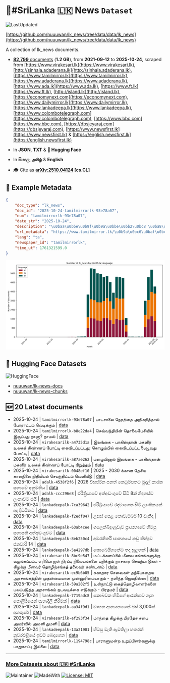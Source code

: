 # 📄#SriLanka 🇱🇰 News `Dataset`

![LastUpdated](https://img.shields.io/badge/last_updated-2025--10--24_23:49:26-green)

[https://github.com/nuuuwan/lk_news/tree/data/data/lk_news](https://github.com/nuuuwan/lk_news/tree/data/data/lk_news)

A collection of lk_news documents.

- [**82,799** documents](https://github.com/nuuuwan/lk_news/tree/data/data/lk_news) (**1.2 GB**), from **2021-09-12** to **2025-10-24**, scraped from [https://www.virakesari.lk](https://www.virakesari.lk), [http://sinhala.adaderana.lk](http://sinhala.adaderana.lk), [https://www.tamilmirror.lk](https://www.tamilmirror.lk), [https://www.adaderana.lk](https://www.adaderana.lk), [https://www.ada.lk](https://www.ada.lk), [https://www.ft.lk](https://www.ft.lk), [http://island.lk](http://island.lk), [https://economynext.com](https://economynext.com), [https://www.dailymirror.lk](https://www.dailymirror.lk), [https://www.lankadeepa.lk](https://www.lankadeepa.lk), [https://www.colombotelegraph.com](https://www.colombotelegraph.com), [https://www.bbc.com](https://www.bbc.com), [https://dbsjeyaraj.com](https://dbsjeyaraj.com), [https://www.newsfirst.lk](https://www.newsfirst.lk) & [https://english.newsfirst.lk](https://english.newsfirst.lk)

- In **JSON**, **TXT** & **🤗 Hugging Face**

- In **සිංහල**, **தமிழ்** & **English**

- 🎓 Cite as **[arXiv:2510.04124](https://arxiv.org/abs/2510.04124) [cs.CL]**

## 📝 Example Metadata

```json
{
    "doc_type": "lk_news",
    "doc_id": "2025-10-24-tamilmirrorlk-93e78a07",
    "num": "tamilmirrorlk-93e78a07",
    "date_str": "2025-10-24",
    "description": "\u0baa\u0bbe\u0b9f\u0b9a\u0bbe\u0bb2\u0bc8 \u0ba8\u0bc7\u0bb0\u0ba4\u0bcd\u0ba4\u0bc8 \u0b85\u0ba4\u0bbf\u0b95\u0bb0\u0bbf\u0ba4\u0bcd\u0ba4\u0bbe\u0bb2\u0bcd \u0baa\u0bcb\u0bb0\u0bbe\u0b9f\u0bcd\u0b9f\u0bae\u0bcd \u0bb5\u0bc6\u0b9f\u0bbf\u0b95\u0bcd\u0b95\u0bc1\u0bae\u0bcd",
    "url_metadata": "https://www.tamilmirror.lk/\u0b9a\u0bc6\u0baf\u0bcd\u0ba4\u0bbf\u0b95\u0bb3\u0bcd/\u0baa\u0bbe\u0b9f\u0b9a\u0bbe\u0bb2\u0bc8-\u0ba8\u0bc7\u0bb0\u0ba4\u0bcd\u0ba4\u0bc8-\u0b85\u0ba4\u0bbf\u0b95\u0bb0\u0bbf\u0ba4\u0bcd\u0ba4\u0bbe\u0bb2\u0bcd-\u0baa\u0bcb\u0bb0\u0bbe\u0b9f\u0bcd\u0b9f\u0bae\u0bcd-\u0bb5\u0bc6\u0b9f\u0bbf\u0b95\u0bcd\u0b95\u0bc1\u0bae\u0bcd/175-366793",
    "lang": "ta",
    "newspaper_id": "tamilmirrorlk",
    "time_ut": 1761321599.0
}
```

![Chart](https://raw.githubusercontent.com/nuuuwan/lk_news/refs/heads/data/data/lk_news/docs_by_month_and_lang.png)

## 🤗 Hugging Face Datasets

![HuggingFace](https://img.shields.io/badge/-HuggingFace-FDEE21?style=for-the-badge&logo=HuggingFace)

- [nuuuwan/lk-news-docs](https://huggingface.co/datasets/nuuuwan/lk-news-docs)
- [nuuuwan/lk-news-chunks](https://huggingface.co/datasets/nuuuwan/lk-news-chunks)

## 🆕 20 Latest documents

- 2025-10-24 | `tamilmirrorlk-93e78a07` | பாடசாலை நேரத்தை அதிகரித்தால் போராட்டம் வெடிக்கும் | [data](https://github.com/nuuuwan/lk_news/tree/data/data/lk_news/2020s/2025/2025-10-24-tamilmirrorlk-93e78a07)
- 2025-10-24 | `tamilmirrorlk-b8e22da4` | செவ்வந்தியின் தொலைபேசியில் இருப்பது நானா? நாமல் | [data](https://github.com/nuuuwan/lk_news/tree/data/data/lk_news/2020s/2025/2025-10-24-tamilmirrorlk-b8e22da4)
- 2025-10-24 | `virakesarilk-a4735d1a` | இலங்கை - பாகிஸ்தான் மகளிர் உலகக் கிண்ணப் போட்டி கைவிடப்பட்டது; கொழும்பில் கைவிடப்பட்ட 5ஆவது போட்டி | [data](https://github.com/nuuuwan/lk_news/tree/data/data/lk_news/2020s/2025/2025-10-24-virakesarilk-a4735d1a)
- 2025-10-24 | `virakesarilk-a87ae262` | மழையினால் இலங்கை - பாகிஸ்தான் மகளிர் உலகக் கிண்ணப் போட்டி நிறுத்தம் | [data](https://github.com/nuuuwan/lk_news/tree/data/data/lk_news/2020s/2025/2025-10-24-virakesarilk-a87ae262)
- 2025-10-24 | `virakesarilk-0048ef10` | 2025 - 2030 க்கான தேசிய காலநிலை நிதியியல் செயற்திட்டம் வெளியீடு | [data](https://github.com/nuuuwan/lk_news/tree/data/data/lk_news/2020s/2025/2025-10-24-virakesarilk-0048ef10)
- 2025-10-24 | `adalk-4538f2f6` | 2026 විසර්ජන පනත් කෙටුම්පතට මුදල් කාරක සභාවේ අනුමතිය | [data](https://github.com/nuuuwan/lk_news/tree/data/data/lk_news/2020s/2025/2025-10-24-adalk-4538f2f6)
- 2025-10-24 | `adalk-ccc296e8` | එරිත්‍රියාවේ අත්අඩංගුවේ සිටි 8ක් නිදහස්ව ලංකාවට එයි | [data](https://github.com/nuuuwan/lk_news/tree/data/data/lk_news/2020s/2025/2025-10-24-adalk-ccc296e8)
- 2025-10-24 | `lankadeepalk-7ca39642` | එරිට්‍රියාවේ රඳවාගෙන සිටි ලාංකිකයන් අද දිවයිනට | [data](https://github.com/nuuuwan/lk_news/tree/data/data/lk_news/2020s/2025/2025-10-24-lankadeepalk-7ca39642)
- 2025-10-24 | `lankadeepalk-f2edf047` | උසස් පෙළ නොවැම්බර් 10 වැනිදා | [data](https://github.com/nuuuwan/lk_news/tree/data/data/lk_news/2020s/2025/2025-10-24-lankadeepalk-f2edf047)
- 2025-10-24 | `lankadeepalk-63ab4cee` | ගලෙන්බිදුණුවැව ප්‍රා.සභාවේ හිටපු සභාපති අත්අඩංගුවට | [data](https://github.com/nuuuwan/lk_news/tree/data/data/lk_news/2020s/2025/2025-10-24-lankadeepalk-63ab4cee)
- 2025-10-24 | `lankadeepalk-8eb250c4` | අමරකීර්ති ඝාතනයේ නඩු තීන්දුව ජනවාරි 14 | [data](https://github.com/nuuuwan/lk_news/tree/data/data/lk_news/2020s/2025/2025-10-24-lankadeepalk-8eb250c4)
- 2025-10-24 | `lankadeepalk-5a4297db` | කොබෙයිගනේට තද සුළඟක් | [data](https://github.com/nuuuwan/lk_news/tree/data/data/lk_news/2020s/2025/2025-10-24-lankadeepalk-5a4297db)
- 2025-10-24 | `virakesarilk-8bc9e547` | மட்டக்களப்பில் மீனவ சங்கங்களுக்கு வழங்கப்பட்ட எரிபொருள் நிரப்பு நிலையங்களை பறிக்கும் நாசகார செயற்பாடுகள் - கிழக்கு மீனவர் தொழிற்சங்கத் தலைவர் கண்டனம் | [data](https://github.com/nuuuwan/lk_news/tree/data/data/lk_news/2020s/2025/2025-10-24-virakesarilk-8bc9e547)
- 2025-10-24 | `virakesarilk-ec9b6b85` | சுகாதார சேவைகள் தற்போதைய அரசாங்கத்தின் முதன்மையான முன்னுரிமையாகும் - நளிந்த ஜெயதிஸ்ஸ | [data](https://github.com/nuuuwan/lk_news/tree/data/data/lk_news/2020s/2025/2025-10-24-virakesarilk-ec9b6b85)
- 2025-10-24 | `virakesarilk-59a202f5` | உள்நாட்டு கைத்தொழிலாளர்களை பலப்படுத்த அரசாங்கம் நடவடிக்கை எடுக்கும் - பிரதமர் | [data](https://github.com/nuuuwan/lk_news/tree/data/data/lk_news/2020s/2025/2025-10-24-virakesarilk-59a202f5)
- 2025-10-24 | `lankadeepalk-7719adc8` | කොබවක හිමිගේ ආරක්ෂාව ගැන පොලිසියෙන් පැහැදිලි කිරීමක් | [data](https://github.com/nuuuwan/lk_news/tree/data/data/lk_news/2020s/2025/2025-10-24-lankadeepalk-7719adc8)
- 2025-10-24 | `lankadeepalk-aa34f9d1` | වාහන ආනයනයෙන් බස් 3,000ක් අනතුරේ | [data](https://github.com/nuuuwan/lk_news/tree/data/data/lk_news/2020s/2025/2025-10-24-lankadeepalk-aa34f9d1)
- 2025-10-24 | `virakesarilk-ef293f34` | மாந்தை கிழக்கு பிரதேச சபை அமர்வில் அமளி துமளி | [data](https://github.com/nuuuwan/lk_news/tree/data/data/lk_news/2020s/2025/2025-10-24-virakesarilk-ef293f34)
- 2025-10-24 | `lankadeepalk-13a21901` | හිටපු මැති ඇමතිලා හතරක් නුවරඑළියේ ඉඩම් බෙදාගෙන | [data](https://github.com/nuuuwan/lk_news/tree/data/data/lk_news/2020s/2025/2025-10-24-lankadeepalk-13a21901)
- 2025-10-24 | `tamilmirrorlk-1194798c` | பாராளுமன்ற உறுப்பினர்களுக்கு பாதுகாப்பு இல்லை | [data](https://github.com/nuuuwan/lk_news/tree/data/data/lk_news/2020s/2025/2025-10-24-tamilmirrorlk-1194798c)

---

### [More Datasets about 🇱🇰 #SriLanka](https://github.com/nuuuwan/lk_datasets)

![Maintainer](https://img.shields.io/badge/maintainer-nuuuwan-red)
![MadeWith](https://img.shields.io/badge/made_with-python-blue)
[![License: MIT](https://img.shields.io/badge/License-MIT-yellow.svg)](https://opensource.org/licenses/MIT)

